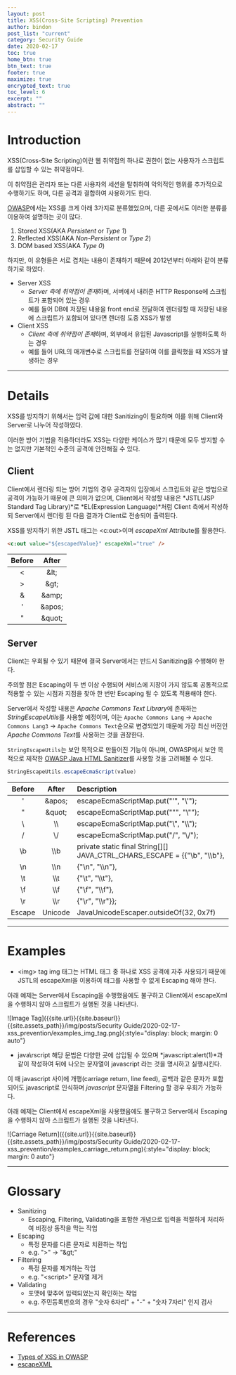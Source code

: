 ```yaml
---
layout: post
title: XSS(Cross-Site Scripting) Prevention
author: bindon
post_list: "current"
category: Security Guide
date: 2020-02-17
toc: true
home_btn: true
btn_text: true
footer: true
maximize: true
encrypted_text: true
toc_level: 6
excerpt: ""
abstract: ""
---
```


# Introduction

XSS(Cross-Site Scripting)이란 웹 취약점의 하나로 권한이 없는 사용자가 스크립트를 삽입할 수 있는 취약점이다.

이 취약점은 관리자 또는 다른 사용자의 세션을 탈취하여 악의적인 행위를 추가적으로 수행하기도 하며, 다른 공격과 결합하여 사용하기도 한다.

[OWASP](https://owasp.org)에서는 XSS를 크게 아래 3가지로 분류했었으며, 다른 곳에서도 이러한 분류를 이용하여 설명하는 곳이 많다.

1. Stored XSS(AKA *Persistent* or *Type 1*)
2. Reflected XSS(AKA *Non-Persistent* or *Type 2*)
3. DOM based XSS(AKA *Type 0*)

하지만, 이 유형들은 서로 겹치는 내용이 존재하기 때문에 2012년부터 아래와 같이 분류하기로 하였다.

* Server XSS
  - *Server 측에 취약점이 존재*하며, 서버에서 내려준 HTTP Response에 스크립트가 포함되어 있는 경우
  - 예를 들어 DB에 저장된 내용을 front end로 전달하여 렌더링할 때 저장된 내용에 스크립트가 포함되어 있다면 렌더링 도중 XSS가 발생
* Client XSS
  - *Client 측에 취약점이 존재*하며, 외부에서 유입된 Javascript를 실행하도록 하는 경우
  - 예를 들어 URL의 매개변수로 스크립트를 전달하여 이를 클릭했을 때 XSS가 발생하는 경우

***

# Details

XSS를 방지하기 위해서는 입력 값에 대한 Sanitizing이 필요하며 이를 위해 Client와 Server로 나누어 작성하였다.

이러한 방어 기법을 적용하더라도 XSS는 다양한 케이스가 많기 때문에 모두 방지할 수는 없지만 기본적인 수준의 공격에 안전해질 수 있다.

## Client

Client에서 렌더링 되는 방어 기법의 경우 공격자의 입장에서 스크립트와 같은 방법으로 공격이 가능하기 때문에 큰 의미가 없으며, Client에서 작성할 내용은 *JSTL(JSP Standard Tag Library)*로 *EL(Expression Language)*처럼 Client 측에서 작성하되 Server에서 렌더링 된 다음 결과가 Client로 전송되어 출력된다.

XSS를 방지하기 위한 JSTL 태그는 &lt;c:out&gt;이며 *escapeXml* Attribute를 활용한다.

```html
<c:out value="${escapedValue}" escapeXml="true" />
```

| Before |   After    |
|:------:|:----------:|
| &lt;   | &amp;lt;   |
| &gt;   | &amp;gt;   |
| &amp;  | &amp;amp;  |
| &apos; | &amp;apos; |
| &quot; | &amp;quot; |


## Server

Client는 우회될 수 있기 때문에 결국 Server에서는 반드시 Sanitizing을 수행해야 한다.

주의할 점은 Escaping이 두 번 이상 수행되어 서비스에 지장이 가지 않도록 공통적으로 적용할 수 있는 시점과 지점을 찾아 한 번만 Escaping 될 수 있도록 적용해야 한다.

Server에서 작성할 내용은 *Apache Commons Text Library*에 존재하는 *StringEscapeUtils*를 사용할 예정이며, 이는 `Apache Commons Lang` -> `Apache Commons Lang3` -> `Apache Commons Text`순으로 변경되었기 때문에 가장 최신 버전인 *Apache Commons Text*를 사용하는 것을 권장한다.

`StringEscapeUtils`는 보안 목적으로 만들어진 기능이 아니며, OWASP에서 보안 목적으로 제작한 [OWASP Java HTML Sanitizer](https://github.com/owasp/java-html-sanitizer)를 사용할 것을 고려해볼 수 있다.

```java
StringEscapeUtils.escapeEcmaScript(value)
```

| Before |  After  |                                  Description                                  |
|:------:|:-------:|:------------------------------------------------------------------------------|
| &apos; | \&apos; | escapeEcmaScriptMap.put("&apos;", "\\&apos;");                                |
| &quot; | \&quot; | escapeEcmaScriptMap.put("\"", "\\\"");                                        |
| \\     | \\\\    | escapeEcmaScriptMap.put("\\", "\\\\");                                        |
| /      | \\/     | escapeEcmaScriptMap.put("/", "\\/");                                          |
| \\b    | \\\\b   | private static final String[][] JAVA_CTRL_CHARS_ESCAPE = \{\{"\\b", "\\\\b"\},|
| \\n    | \\\\n   | \{"\\n", "\\\\n"\},                                                           |
| \\t    | \\\\t   | \{"\\t", "\\\\t"\},                                                           |
| \\f    | \\\\f   | \{"\\f", "\\\\f"\},                                                           |
| \\r    | \\\\r   | \{"\\r", "\\\\r"\}\};                                                         |
| Escape | Unicode | JavaUnicodeEscaper.outsideOf(32, 0x7f)                                        |

***

# Examples

* &lt;img&gt; tag
img 태그는 HTML 태그 중 하나로 XSS 공격에 자주 사용되기 때문에 JSTL의 escapeXml을 이용하여 태그를 사용할 수 없게 Escaping 해야 한다.

아래 예제는 Server에서 Escaping을 수행했음에도 불구하고 Client에서 escapeXml을 수행하지 않아 스크립트가 실행된 것을 나타낸다.

![Image Tag]({{site.url}}{{site.baseurl}}{{site.assets_path}}/img/posts/Security Guide/2020-02-17-xss_prevention/examples_img_tag.png){:style="display: block; margin: 0 auto"}


* java\rscript
해당 문법은 다양한 곳에 삽입될 수 있으며 *javascript:alert(1)*과 같이 작성하여 뒤에 나오는 문자열이 javascript 라는 것을 명시하고 실행시킨다.

이 때 javascript 사이에 개행(carriage return, line feed), 공백과 같은 문자가 포함되어도 javascript로 인식하며 *javascript* 문자열을 Filtering 할 경우 우회가 가능하다.

아래 예제는 Client에서 escapeXml을 사용했음에도 불구하고 Server에서 Escaping을 수행하지 않아 스크립트가 실행된 것을 나타낸다.

![Carriage Return]({{site.url}}{{site.baseurl}}{{site.assets_path}}/img/posts/Security Guide/2020-02-17-xss_prevention/examples_carriage_return.png){:style="display: block; margin: 0 auto"}

***

# Glossary

* Sanitizing
  - Escaping, Filtering, Validating을 포함한 개념으로 입력을 적절하게 처리하여 비정상 동작을 막는 작업
* Escaping
  - 특정 문자를 다른 문자로 치환하는 작업
  - e.g. "&gt;" -> "&amp;gt;"
* Filtering
  - 특정 문자를 제거하는 작업
  - e.g. "&lt;script&gt;" 문자열 제거
* Validating
  - 포맷에 맞추어 입력되었는지 확인하는 작업
  - e.g. 주민등록번호의 경우 "숫자 6자리" + "-" + "숫자 7자리" 인지 검사

***

# References

* [Types of XSS in OWASP](https://owasp.org/www-community/Types_of_Cross-Site_Scripting)
* [escapeXML](https://tomcat.apache.org/taglibs/standard/apidocs/org/apache/taglibs/standard/util/EscapeXML.html)